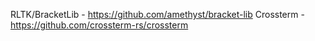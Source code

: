 RLTK/BracketLib - https://github.com/amethyst/bracket-lib
Crossterm - https://github.com/crossterm-rs/crossterm